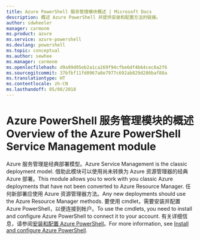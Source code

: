 ```yaml
---
title: Azure PowerShell 服务管理模块概述 | Microsoft Docs
description: 概述 Azure PowerShell 并提供安装和配置方法的链接。
author: sdwheeler
manager: carmonm
ms.product: azure
ms.service: azure-powershell
ms.devlang: powershell
ms.topic: conceptual
ms.author: sewhee
ms.manager: carmonm
ms.openlocfilehash: d9a99d05eb2a1ca269f94cfbe6df4b64cec8a2f6
ms.sourcegitcommit: 37bfbf11fd0967a8e7977c692ab829d286baf88a
ms.translationtype: HT
ms.contentlocale: zh-CN
ms.lasthandoff: 05/08/2018
---
```

# <a name="overview-of-the-azure-powershell-service-management-module"></a><span data-ttu-id="7d287-103">Azure PowerShell 服务管理模块的概述</span><span class="sxs-lookup"><span data-stu-id="7d287-103">Overview of the Azure PowerShell Service Management module</span></span>

<span data-ttu-id="7d287-104">Azure 服务管理是经典部署模型。</span><span class="sxs-lookup"><span data-stu-id="7d287-104">Azure Service Management is the classic deployment model.</span></span> <span data-ttu-id="7d287-105">借助此模块可以使用尚未转换为 Azure 资源管理器的经典 Azure 部署。</span><span class="sxs-lookup"><span data-stu-id="7d287-105">This module allows you to work with you classic Azure deployments that have not been converted to Azure Resource Manager.</span></span> <span data-ttu-id="7d287-106">任何新部署应使用 Azure 资源管理器方法。</span><span class="sxs-lookup"><span data-stu-id="7d287-106">Any new deployments should use the Azure Resource Manager methods.</span></span> <span data-ttu-id="7d287-107">要使用 cmdlet，需要安装并配置 Azure PowerShell，以便连接到帐户。</span><span class="sxs-lookup"><span data-stu-id="7d287-107">To use the cmdlets, you need to install and configure Azure PowerShell to connect it to your account.</span></span> <span data-ttu-id="7d287-108">有关详细信息，请参阅[安装和配置 Azure PowerShell](install-azure-ps.md)。</span><span class="sxs-lookup"><span data-stu-id="7d287-108">For more information, see [Install and configure Azure PowerShell](install-azure-ps.md).</span></span>
